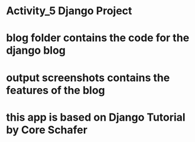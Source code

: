 # Activity_5 Django Project
# blog folder contains the code for the django blog
# output screenshots contains the features of the blog
# this app is based on Django Tutorial by Core Schafer
